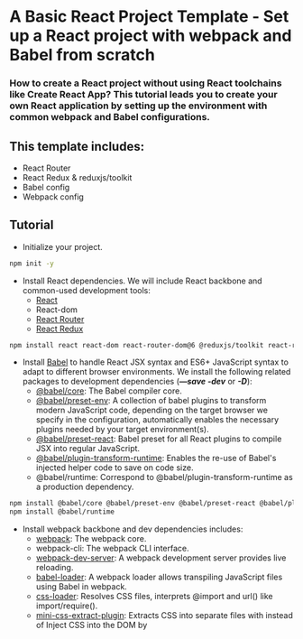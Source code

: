 # A Basic React Project Template - Set up a React project with webpack and Babel from scratch

### How to create a React project without using React toolchains like Create React App? This tutorial leads you to create your own React application by setting up the environment with common webpack and Babel configurations.

## This template includes:

- React Router
- React Redux & reduxjs/toolkit
- Babel config
- Webpack config

## Tutorial

- Initialize your project.

```bash
npm init -y
```

- Install React dependencies. We will include React backbone and common-used development tools:
    - [React](https://reactjs.org/docs/getting-started.html)
    - React-dom
    - [React Router](https://reactrouter.com/docs/en/v6/getting-started/tutorial)
    - [React Redux](https://react-redux.js.org/tutorials/quick-start)

```bash
npm install react react-dom react-router-dom@6 @reduxjs/toolkit react-redux
```

- Install [Babel](https://babeljs.io/docs/en/) to handle React JSX syntax and ES6+ JavaScript syntax to adapt to different browser environments. We install the following related packages to development dependencies (***—save -dev*** or ***-D***):
    - [@babel/core](https://babeljs.io/docs/en/babel-core): The Babel compiler core.
    - [@babel/preset-env](https://babeljs.io/docs/en/babel-preset-env): A collection of babel plugins to transform modern JavaScript code, depending on the target browser we specify in the configuration, automatically enables the necessary plugins needed by your target environment(s).
    - [@babel/preset-react](https://babeljs.io/docs/en/babel-preset-react): Babel preset for all React plugins to compile JSX into regular JavaScript.
    - [@babel/plugin-transform-runtime](https://babeljs.io/docs/en/babel-plugin-transform-runtime): Enables the re-use of Babel's injected helper code to save on code size.
    - @babel/runtime: Correspond to @babel/plugin-transform-runtime as a production dependency.

```bash
npm install @babel/core @babel/preset-env @babel/preset-react @babel/plugin-transform-runtime --save-dev
npm install @babel/runtime
```

- Install webpack backbone and dev dependencies includes:
    - [webpack](https://webpack.js.org/concepts/): The webpack core.
    - webpack-cli: The webpack CLI interface.
    - [webpack-dev-server](https://webpack.js.org/configuration/dev-server/#devserverstatic): A webpack development server provides live reloading.
    - [babel-loader](https://webpack.js.org/loaders/babel-loader/): A webpack loader allows transpiling JavaScript files using Babel in webpack.
    - [css-loader](https://webpack.js.org/loaders/css-loader/): Resolves CSS files, interprets @import and url() like import/require().
    - [mini-css-extract-plugin](https://www.npmjs.com/package/mini-css-extract-plugin): Extracts CSS into separate files with <link> instead of Inject CSS into the DOM by <style>.
    - [html-webpack-plugin](https://github.com/jantimon/html-webpack-plugin#options): Create a HTML file to let webpack bundles inject into it.
    - [clean-webpack-plugin](https://www.npmjs.com/package/clean-webpack-plugin): Remove all files inside webpack's output.path directory, as well as all unused webpack assets after every successful rebuild.
    - [asset](https://webpack.js.org/guides/asset-modules/): Automatically pick between outputing images to a file, or inlining them in the bundle as base64 with a default max inline size of 8kb. ***After webpack v5, it replaces url-loader.***

```bash
npm install webpack webpack-cli webpack-dev-server babel-loader css-loader html-webpack-plugin mini-css-extract-plugin clean-webpack-plugin --save-dev
```

- Create a ***.babelrc*** file to handle Babel configurations. Put it on the same site as node_modules (the root directory).

```js
// .babelrc

{
  "presets": [
    "@babel/preset-env",
    "@babel/preset-react"
  ],
  "plugins": [
    "@babel/plugin-transform-runtime"
  ]
}
```

- Create a ***webpack.config.js*** file to handle webpack configurations. Put it on the same site as node_modules (the root directory). Detailed explanation is in the webpack.config.js file.

```js
// webpack.config.js

const path = require('path');
const Dotenv = require('dotenv-webpack');
const HtmlWebpackPlugin = require('html-webpack-plugin');
const MiniCssExtractPlugin = require('mini-css-extract-plugin');
const { CleanWebpackPlugin } = require('clean-webpack-plugin');

module.exports = (env, argv) => {
  return {
    mode: env.production ? 'production' : 'development',
    devtool: argv.mode === 'production' ? 'source-map' : 'inline-source-map',
    entry: path.join(__dirname, 'src', 'index.js'),
    output: {
      path: path.resolve(__dirname, 'dist'),
      filename: 'bundle.js',
      assetModuleFilename: 'img/[name][ext]',
      publicPath: '/'
    },
    devServer: {
      port: 3000,
      static: {
        directory: path.join(__dirname, 'dist'),
        watch: false,
      },
      open: true,
      hot: true,
    },
    module: {
      rules: [
        {
          test: /\.m?js$/,
          exclude: /(node_modules|bower_components)/,
          use: {
            loader: 'babel-loader'
          }
        },
        {
          test: /\.css$/i,
          use: [MiniCssExtractPlugin.loader, 'css-loader']
        },
        {
          test: /\.(png|jpe?g|gif)$/i,
          type: 'asset'
        },
        {
          test: /\.(woff2?|eot|ttf|otf|svg)(\?.*)?$/,
          type: 'asset/resource',
          generator: {
            filename: 'font/[name][ext]'
          }
        }
      ]
    },
    plugins: [
      new CleanWebpackPlugin(),
      new HtmlWebpackPlugin({
        template: path.join(__dirname, 'src', 'index.html'),
      }),
      new MiniCssExtractPlugin(),
      new Dotenv()
    ],
  }
};
```

- (Optional) Install [dotenv-webpack](https://www.npmjs.com/package/dotenv-webpack), a easy to use tool help you hide API key or other secret key.

```bash
npm install dotenv-webpack --save-dev
```

Then add the following config into the webpack.config.js.

```js
const Dotenv = require('dotenv-webpack');

module.exports = {
  ...
  plugins: [
    new Dotenv()
  ]
  ...
};
```

After setting these, you can easily access your secret key in the .env file.
```
APP_KEY=someValue
```
```js
console.log(process.env.APP_KEY);
// someValue
```

- Create the src directory for assets files. We typically need ***index.html, index.js, App.js***, and any other files that match the needs of your project. The file structure will look like the following state:

```
--node_modules
--src
  -index.js
  -index.html
  --container
    -App.js
    -App.css
  --components
    -DemoComponent.js
-.babelrc
-package-lock.json
-package.json
-webpack.confic.js
```

- A sample code of index.html

```html
<!DOCTYPE html>
<html lang="en">
<head>
  <meta charset="UTF-8">
  <meta http-equiv="X-UA-Compatible" content="IE=edge">
  <meta name="viewport" content="width=device-width, initial-scale=1.0">
  <title>React Project</title>
</head>
<body>
  <div id="root"></div>
</body>
</html>
```

- A sample code of index.js

```jsx
import React from 'react';
import { createRoot } from 'react-dom/client';
import App from './container/App';

const container = document.getElementById('root');
const root = createRoot(container);

root.render(<App />);
```

- A sample code of App.js

```jsx
import React from 'react';
import './App.css';

const App = () => {
  return(
    <div>
      <h1>Enjoy your journey in React</h1>
    </div>
  )
}

export default App;
```

- Basic usage about React Router and React Redux (includes reduxjs/toolkit) shows in ***index.js, App.js*** and ***store*** directory.

## References

- [https://medium.com/age-of-awareness/setup-react-with-webpack-and-babel-5114a14a47e9](https://medium.com/age-of-awareness/setup-react-with-webpack-and-babel-5114a14a47e9)
- [https://www.youtube.com/watch?v=WDpxqopXd9U&ab_channel=JuniorDeveloperCentral](https://www.youtube.com/watch?v=WDpxqopXd9U&ab_channel=JuniorDeveloperCentral)
- [https://github.com/Jimmydalecleveland/webpack-starters/blob/react-full-project/webpack.config.js](https://github.com/Jimmydalecleveland/webpack-starters/blob/react-full-project/webpack.config.js)